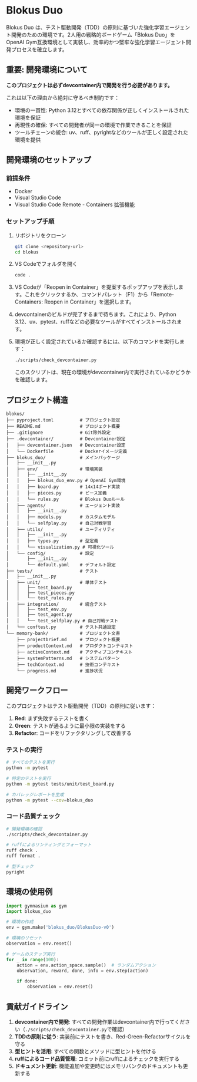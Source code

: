 # Blokus Duo

Blokus Duo は、テスト駆動開発（TDD）の原則に基づいた強化学習エージェント開発のための環境です。2人用の戦略的ボードゲーム「Blokus Duo」をOpenAI Gym互換環境として実装し、効率的かつ堅牢な強化学習エージェント開発プロセスを確立します。

## 重要: 開発環境について

**このプロジェクトは必ずdevcontainer内で開発を行う必要があります。**

これは以下の理由から絶対に守るべき制約です：
- 環境の一貫性: Python 3.12とすべての依存関係が正しくインストールされた環境を保証
- 再現性の確保: すべての開発者が同一の環境で作業できることを保証
- ツールチェーンの統合: uv、ruff、pyrightなどのツールが正しく設定された環境を提供

## 開発環境のセットアップ

### 前提条件
- Docker
- Visual Studio Code
- Visual Studio Code Remote - Containers 拡張機能

### セットアップ手順

1. リポジトリをクローン
   ```bash
   git clone <repository-url>
   cd blokus
   ```

2. VS Codeでフォルダを開く
   ```bash
   code .
   ```

3. VS Codeが「Reopen in Container」を提案するポップアップを表示します。これをクリックするか、コマンドパレット（F1）から「Remote-Containers: Reopen in Container」を選択します。

4. devcontainerのビルドが完了するまで待ちます。これにより、Python 3.12、uv、pytest、ruffなどの必要なツールがすべてインストールされます。

5. 環境が正しく設定されているか確認するには、以下のコマンドを実行します：
   ```bash
   ./scripts/check_devcontainer.py
   ```
   このスクリプトは、現在の環境がdevcontainer内で実行されているかどうかを確認します。

## プロジェクト構造

```
blokus/
├── pyproject.toml          # プロジェクト設定
├── README.md               # プロジェクト概要
├── .gitignore              # Git除外設定
├── .devcontainer/          # Devcontainer設定
│   ├── devcontainer.json   # Devcontainer設定
│   └── Dockerfile          # Dockerイメージ定義
├── blokus_duo/             # メインパッケージ
│   ├── __init__.py
│   ├── env/                # 環境実装
│   │   ├── __init__.py
│   │   ├── blokus_duo_env.py # OpenAI Gym環境
│   │   ├── board.py        # 14x14ボード実装
│   │   ├── pieces.py       # ピース定義
│   │   └── rules.py        # Blokus Duoルール
│   ├── agents/             # エージェント実装
│   │   ├── __init__.py
│   │   ├── models.py       # カスタムモデル
│   │   └── selfplay.py     # 自己対戦学習
│   ├── utils/              # ユーティリティ
│   │   ├── __init__.py
│   │   ├── types.py        # 型定義
│   │   └── visualization.py # 可視化ツール
│   └── config/             # 設定
│       ├── __init__.py
│       └── default.yaml    # デフォルト設定
├── tests/                  # テスト
│   ├── __init__.py
│   ├── unit/               # 単体テスト
│   │   ├── test_board.py
│   │   ├── test_pieces.py
│   │   └── test_rules.py
│   ├── integration/        # 統合テスト
│   │   ├── test_env.py
│   │   ├── test_agent.py
│   │   └── test_selfplay.py # 自己対戦テスト
│   └── conftest.py         # テスト共通設定
└── memory-bank/            # プロジェクト文書
    ├── projectbrief.md     # プロジェクト概要
    ├── productContext.md   # プロダクトコンテキスト
    ├── activeContext.md    # アクティブコンテキスト
    ├── systemPatterns.md   # システムパターン
    ├── techContext.md      # 技術コンテキスト
    └── progress.md         # 進捗状況
```

## 開発ワークフロー

このプロジェクトはテスト駆動開発（TDD）の原則に従います：

1. **Red**: まず失敗するテストを書く
2. **Green**: テストが通るように最小限の実装をする
3. **Refactor**: コードをリファクタリングして改善する

### テストの実行

```bash
# すべてのテストを実行
python -m pytest

# 特定のテストを実行
python -m pytest tests/unit/test_board.py

# カバレッジレポートを生成
python -m pytest --cov=blokus_duo
```

### コード品質チェック

```bash
# 開発環境の確認
./scripts/check_devcontainer.py

# ruffによるリンティングとフォーマット
ruff check .
ruff format .

# 型チェック
pyright
```

## 環境の使用例

```python
import gymnasium as gym
import blokus_duo

# 環境の作成
env = gym.make('blokus_duo/BlokusDuo-v0')

# 環境のリセット
observation = env.reset()

# ゲームのステップ実行
for _ in range(100):
    action = env.action_space.sample()  # ランダムアクション
    observation, reward, done, info = env.step(action)

    if done:
        observation = env.reset()
```

## 貢献ガイドライン

1. **devcontainer内で開発**: すべての開発作業はdevcontainer内で行ってください（`./scripts/check_devcontainer.py`で確認）
2. **TDDの原則に従う**: 実装前にテストを書き、Red-Green-Refactorサイクルを守る
3. **型ヒントを活用**: すべての関数とメソッドに型ヒントを付ける
4. **ruffによるコード品質管理**: コミット前にruffによるチェックを実行する
5. **ドキュメント更新**: 機能追加や変更時にはメモリバンクのドキュメントも更新する

